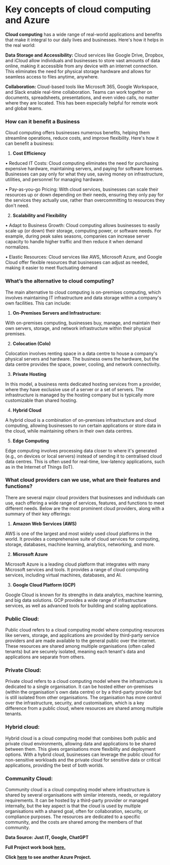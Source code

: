 # Key concepts of cloud computing and Azure

**Cloud computing** has a wide range of real-world applications and benefits that make it integral to our daily lives and businesses. Here's how it helps in the real world:

**Data Storage and Accessibility:** Cloud services like Google Drive, Dropbox, and iCloud allow individuals and businesses to store vast amounts of data online, making it accessible from any device with an internet connection. This eliminates the need for physical storage hardware and allows for seamless access to files anytime, anywhere.

**Collaboration:** Cloud-based tools like Microsoft 365, Google Workspace, and Slack enable real-time collaboration. Teams can work together on documents, spreadsheets, presentations, and even video calls, no matter where they are located. This has been especially helpful for remote work and global teams.

### How can it benefit a Business

Cloud computing offers businesses numerous benefits, helping them streamline operations, reduce costs, and improve flexibility. Here's how it can benefit a business:

1. **Cost Efficiency**
   
•	Reduced IT Costs: Cloud computing eliminates the need for purchasing expensive hardware, maintaining servers, and paying for software licenses. Businesses can pay only for what they use, saving money on infrastructure, utilities, and personnel for managing hardware.

•	Pay-as-you-go Pricing: With cloud services, businesses can scale their resources up or down depending on their needs, ensuring they only pay for the services they actually use, rather than overcommitting to resources they don't need.

2. **Scalability and Flexibility**
   
•	Adapt to Business Growth: Cloud computing allows businesses to easily scale up (or down) their storage, computing power, or software needs. For example, during peak sales seasons, companies can increase server capacity to handle higher traffic and then reduce it when demand normalizes.

•	Elastic Resources: Cloud services like AWS, Microsoft Azure, and Google Cloud offer flexible resources that businesses can adjust as needed, making it easier to meet fluctuating demand

### What’s the alternative to cloud computing?

The main alternative to cloud computing is on-premises computing, which involves maintaining IT infrastructure and data storage within a company's own facilities. This can include:

1. **On-Premises Servers and Infrastructure:**

With on-premises computing, businesses buy, manage, and maintain their own servers, storage, and network infrastructure within their physical premises.

2. **Colocation (Colo)**
   
Colocation involves renting space in a data centre to house a company's physical servers and hardware. The business owns the hardware, but the data centre provides the space, power, cooling, and network connectivity.

3. **Private Hosting**
   
In this model, a business rents dedicated hosting services from a provider, where they have exclusive use of a server or a set of servers. The infrastructure is managed by the hosting company but is typically more customizable than shared hosting.

4. **Hybrid Cloud**
   
A hybrid cloud is a combination of on-premises infrastructure and cloud computing, allowing businesses to run certain applications or store data in the cloud, while maintaining others in their own data centres.

5. **Edge Computing**
   
Edge computing involves processing data closer to where it's generated (e.g., on devices or local servers) instead of sending it to centralised cloud data centres. This is often used for real-time, low-latency applications, such as in the Internet of Things (IoT).

### What cloud providers can we use, what are their features and functions?

There are several major cloud providers that businesses and individuals can use, each offering a wide range of services, features, and functions to meet different needs. Below are the most prominent cloud providers, along with a summary of their key offerings:

1. **Amazon Web Services (AWS)**

AWS is one of the largest and most widely used cloud platforms in the world. It provides a comprehensive suite of cloud services for computing, storage, databases, machine learning, analytics, networking, and more.

2. **Microsoft Azure**
   
Microsoft Azure is a leading cloud platform that integrates with many Microsoft services and tools. It provides a range of cloud computing services, including virtual machines, databases, and AI.

3. **Google Cloud Platform (GCP)**
   
Google Cloud is known for its strengths in data analytics, machine learning, and big data solutions. GCP provides a wide range of infrastructure services, as well as advanced tools for building and scaling applications.

### Public Cloud:

Public cloud refers to a cloud computing model where computing resources like servers, storage, and applications are provided by third-party service providers and are made available to the general public over the internet. These resources are shared among multiple organisations (often called tenants) but are securely isolated, meaning each tenant's data and applications are separate from others.

### Private Cloud:

Private cloud refers to a cloud computing model where the infrastructure is dedicated to a single organisation. It can be hosted either on-premises (within the organisation's own data centre) or by a third-party provider but is still isolated from other organisations. The organisation has more control over the infrastructure, security, and customisation, which is a key difference from a public cloud, where resources are shared among multiple tenants.

### Hybrid cloud:

Hybrid cloud is a cloud computing model that combines both public and private cloud environments, allowing data and applications to be shared between them. This gives organisations more flexibility and deployment options. With a hybrid cloud, businesses can leverage the public cloud for non-sensitive workloads and the private cloud for sensitive data or critical applications, providing the best of both worlds.

### Community Cloud:

Community cloud is a cloud computing model where infrastructure is shared by several organisations with similar interests, needs, or regulatory requirements. It can be hosted by a third-party provider or managed internally, but the key aspect is that the cloud is used by multiple organisations with a shared goal, often for collaboration, security, or compliance purposes. The resources are dedicated to a specific community, and the costs are shared among the members of that community.


**Data Source: Just IT, Google, ChatGPT**

**Full Project work book [here.](https://drive.google.com/file/d/1gkVqY27_tAVGTo8CDkrjfkAH-D8gGW9f/view?usp=drive_link)**

**Click [here](https://github.com/Alamin-analyser/Data-Management-in-Azure) to see another Azure Project.**




